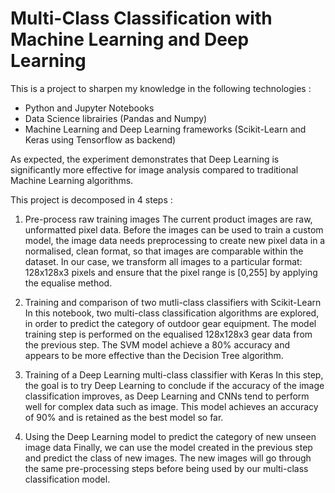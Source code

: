 # Multi-Class Classification with Machine Learning and Deep Learning
This is a project to sharpen my knowledge in the following technologies :
- Python and Jupyter Notebooks
- Data Science librairies (Pandas and Numpy)
- Machine Learning and Deep Learning frameworks (Scikit-Learn and Keras using Tensorflow as backend)

As expected, the experiment demonstrates that Deep Learning is significantly more effective for image analysis compared to traditional Machine Learning algorithms.

This project is decomposed in 4 steps :

1. Pre-process raw training images
The current product images are raw, unformatted pixel data. Before the images can be used to train a custom model, the image data needs preprocessing to create new pixel data in a normalised, clean format, so that images are comparable within the dataset.
In our case, we transform all images to a particular format: 128x128x3 pixels and ensure that the pixel range is [0,255] by applying the equalise method.
    
2. Training and comparison of two mutli-class classifiers with Scikit-Learn
In this notebook, two multi-class classification algorithms are explored, in order to predict the category of outdoor gear equipment. The model training step is performed on the equalised 128x128x3 gear data from the previous step. The SVM model achieve a 80% accuracy and appears to be more effective than the Decision Tree algorithm.

3. Training of a Deep Learning multi-class classifier with Keras
In this step, the goal is to try Deep Learning to conclude if the accuracy of the image classification improves, as Deep Learning and CNNs tend to perform well for complex data such as image. This model achieves an accuracy of 90% and is retained as the best model so far.

4. Using the Deep Learning model to predict the category of new unseen image data
Finally, we can use the model created in the previous step and predict the class of new images. The new images will go through the same pre-processing steps before being used by our multi-class classification model.
